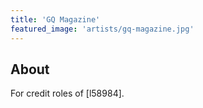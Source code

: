 ```yaml
---
title: 'GQ Magazine'
featured_image: 'artists/gq-magazine.jpg'
---
```


## About

For credit roles of [l58984].
